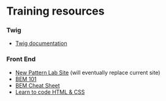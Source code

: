 # Training resources

### Twig

* [Twig documentation](https://twig.symfony.com/doc/2.x/templates.html)

### Front End

* [New Pattern Lab Site](https://pattern-lab-eleventy.netlify.app/) \(will eventually replace current site\)
* [BEM 101](https://css-tricks.com/bem-101/)
* [BEM Cheat Sheet](https://9elements.com/bem-cheat-sheet/)
* [Learn to code HTML & CSS](https://learn.shayhowe.com/)

